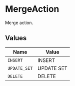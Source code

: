 # MergeAction

Merge action.


## Values

| Name         | Value        |
| ------------ | ------------ |
| `INSERT`     | INSERT       |
| `UPDATE_SET` | UPDATE SET   |
| `DELETE`     | DELETE       |